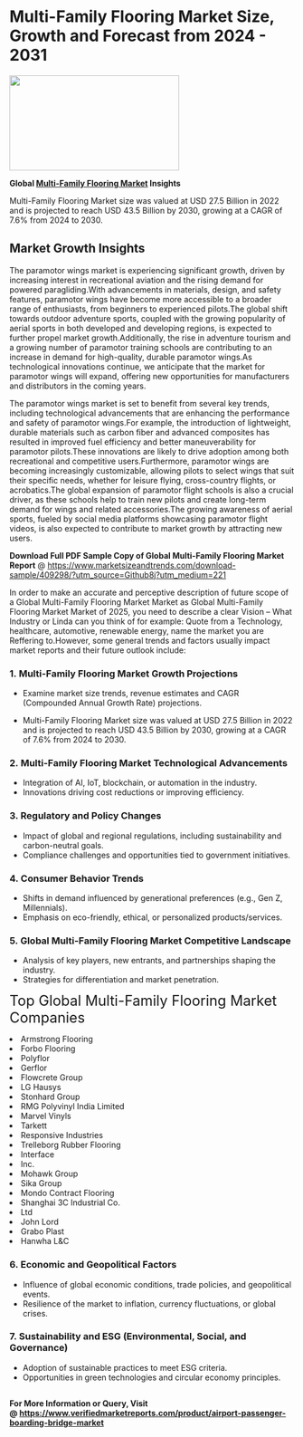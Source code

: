 <H1>Multi-Family Flooring Market Size, Growth and Forecast from 2024 - 2031</H1><img class="aligncenter size-medium wp-image-584254" src="https://thirdeyenews.in/wp-content/uploads/2024/09/Global-Market-Research-300x168.jpeg" alt="" width="300" height="168" /><p><strong>Global&nbsp;<a href="https://www.marketsizeandtrends.com/download-sample/409298/?utm_source=Github8j?utm_medium=221">Multi-Family Flooring Market</a> Insights</strong></p><p>Multi-Family Flooring Market size was valued at USD 27.5 Billion in 2022 and is projected to reach USD 43.5 Billion by 2030, growing at a CAGR of 7.6% from 2024 to 2030.</p><p><h2>Market Growth Insights</h2> <p>The paramotor wings market is experiencing significant growth, driven by increasing interest in recreational aviation and the rising demand for powered paragliding.With advancements in materials, design, and safety features, paramotor wings have become more accessible to a broader range of enthusiasts, from beginners to experienced pilots.The global shift towards outdoor adventure sports, coupled with the growing popularity of aerial sports in both developed and developing regions, is expected to further propel market growth.Additionally, the rise in adventure tourism and a growing number of paramotor training schools are contributing to an increase in demand for high-quality, durable paramotor wings.As technological innovations continue, we anticipate that the market for paramotor wings will expand, offering new opportunities for manufacturers and distributors in the coming years.</p> <p>The paramotor wings market is set to benefit from several key trends, including technological advancements that are enhancing the performance and safety of paramotor wings.For example, the introduction of lightweight, durable materials such as carbon fiber and advanced composites has resulted in improved fuel efficiency and better maneuverability for paramotor pilots.These innovations are likely to drive adoption among both recreational and competitive users.Furthermore, paramotor wings are becoming increasingly customizable, allowing pilots to select wings that suit their specific needs, whether for leisure flying, cross-country flights, or acrobatics.The global expansion of paramotor flight schools is also a crucial driver, as these schools help to train new pilots and create long-term demand for wings and related accessories.The growing awareness of aerial sports, fueled by social media platforms showcasing paramotor flight videos, is also expected to contribute to market growth by attracting new users.<p><span class=""><strong>Download Full PDF Sample Copy of Global Multi-Family Flooring Market Report</strong> @ <a href="https://www.marketsizeandtrends.com/download-sample/409298/?utm_source=Github8j?utm_medium=221" target="_blank">https://www.marketsizeandtrends.com/download-sample/409298/?utm_source=Github8j?utm_medium=221</a></span></p><p>In order to make an accurate and perceptive description of future scope of a Global&nbsp;Multi-Family Flooring Market Market as Global&nbsp;Multi-Family Flooring Market Market of 2025, you need to describe a clear Vision &ndash; What Industry or Linda can you think of for example: Quote from a Technology, healthcare, automotive, renewable energy, name the market you are Reffering to.However, some general trends and factors usually impact market reports and their future outlook include:</p><h3>1.&nbsp;<strong>Multi-Family Flooring Market Growth Projections</strong></h3><ul><li>Examine market size trends, revenue estimates and CAGR (Compounded Annual Growth Rate) projections.</li><li><p>Multi-Family Flooring Market size was valued at USD 27.5 Billion in 2022 and is projected to reach USD 43.5 Billion by 2030, growing at a CAGR of 7.6% from 2024 to 2030.</p></li></ul><h3>2.&nbsp;<strong>Multi-Family Flooring Market Technological Advancements</strong></h3><ul><li>Integration of AI, IoT, blockchain, or automation in the industry.</li><li>Innovations driving cost reductions or improving efficiency.</li></ul><h3>3.&nbsp;<strong>Regulatory and Policy Changes</strong></h3><ul><li>Impact of global and regional regulations, including sustainability and carbon-neutral goals.</li><li>Compliance challenges and opportunities tied to government initiatives.</li></ul><h3>4.&nbsp;<strong>Consumer Behavior Trends</strong></h3><ul><li>Shifts in demand influenced by generational preferences (e.g., Gen Z, Millennials).</li><li>Emphasis on eco-friendly, ethical, or personalized products/services.</li></ul><h3>5.&nbsp;<strong>Global Multi-Family Flooring Market Competitive Landscape</strong></h3><ul><li>Analysis of key players, new entrants, and partnerships shaping the industry.</li><li>Strategies for differentiation and market penetration.</li></ul><p data-pm-slice="1 1 []"><span style="color: inherit; font-family: inherit; font-size: 25px;">Top Global Multi-Family Flooring Market Companies</span></p><div class="" data-test-id=""><p><li>Armstrong Flooring</li><li> Forbo Flooring</li><li> Polyflor</li><li> Gerflor</li><li> Flowcrete Group</li><li> LG Hausys</li><li> Stonhard Group</li><li> RMG Polyvinyl India Limited</li><li> Marvel Vinyls</li><li> Tarkett</li><li> Responsive Industries</li><li> Trelleborg Rubber Flooring</li><li> Interface</li><li> Inc.</li><li> Mohawk Group</li><li> Sika Group</li><li> Mondo Contract Flooring</li><li> Shanghai 3C Industrial Co.</li><li> Ltd</li><li> John Lord</li><li> Grabo Plast</li><li> Hanwha L&C</li></p></div><h3>6.&nbsp;<strong>Economic and Geopolitical Factors</strong></h3><ul><li>Influence of global economic conditions, trade policies, and geopolitical events.</li><li>Resilience of the market to inflation, currency fluctuations, or global crises.</li></ul><h3>7.&nbsp;<strong>Sustainability and ESG (Environmental, Social, and Governance)</strong></h3><ul><li>Adoption of sustainable practices to meet ESG criteria.</li><li>Opportunities in green technologies and circular economy principles.</li></ul><h2><strong style="font-size: 14px;">For More Information or Query, Visit @&nbsp;</strong><a style="background-color: #ffffff; font-size: 14px;" href="https://www.marketsizeandtrends.com/report/multi-family-flooring-market/" target="_blank">https://www.verifiedmarketreports.com/product/airport-passenger-boarding-bridge-market</a></h2>